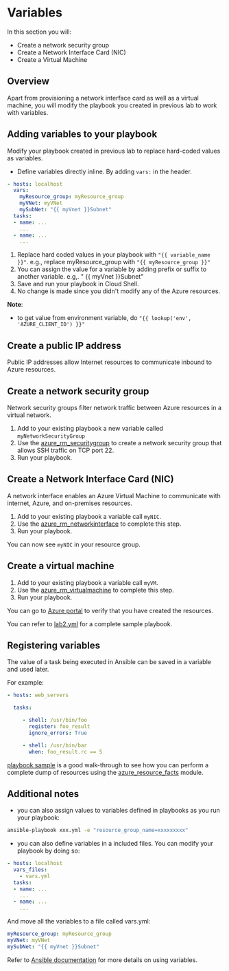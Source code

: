 # Variables

In this section you will:

- Create a network security group
- Create a Network Interface Card (NIC)
- Create a Virtual Machine

## Overview

Apart from provisioning a network interface card as well as a virtual machine, you will modify the playbook you created in previous lab to work with variables.

## Adding variables to your playbook

Modify your playbook created in previous lab to replace hard-coded values as variables.

* Define variables directly inline. By adding `vars:` in the header.

```yaml
- hosts: localhost
  vars:
    myResource_group: myResource_group
    myVNet: myVNet
    mySubNet: "{{ myVnet }}Subnet"
  tasks:
  - name: ...
    ...
  - name: ...
    ...
```

1. Replace hard coded values in your playbook with `"{{ variable_name }}"`. e.g., replace myResource_group with `"{{ myResource_group }}"`
1. You can assign the value for a variable by adding prefix or suffix to another variable. e.g,. " {{ myVnet }}Subnet"
1. Save and run your playbook in Cloud Shell.
1. No change is made since you didn't modify any of the Azure resources.

**Note**:

- to get value from environment variable, do  `"{{ lookup('env', 'AZURE_CLIENT_ID') }}"`

## Create a public IP address

Public IP addresses allow Internet resources to communicate inbound to Azure resources.

## Create a network security group

Network security groups filter network traffic between Azure resources in a virtual network.

1. Add to your existing playbook a new variable called `myNetworkSecurityGroup`
2. Use the [azure_rm_securitygroup](https://docs.ansible.com/ansible/latest/modules/azure_rm_securitygroup_module.html) to create a network security group that allows SSH traffic on TCP port 22.
3. Run your playbook.


## Create a Network Interface Card (NIC)

A network interface enables an Azure Virtual Machine to communicate with internet, Azure, and on-premises resources.

1. Add to your existing playbook a variable call `myNIC`.
2. Use the [azure_rm_networkinterface](https://docs.ansible.com/ansible/latest/modules/azure_rm_networkinterface_module.html) to complete this step.
3. Run your playbook.

You can now see `myNIC` in your resource group.

## Create a virtual machine

1. Add to your existing playbook a variable call `myVM`.
2. Use the [azure_rm_virtualmachine](https://docs.ansible.com/ansible/latest/modules/azure_rm_virtualmachine_module.html) to complete this step.
3. Run your playbook.

You can go to [Azure portal](https://portal.azure.com) to verify that you have created the resources.

You can refer to [lab2.yml](lab2.yml) for a complete sample playbook.

## Registering variables

The value of a task being executed in Ansible can be saved in a variable and used later.

For example:

```yml
- hosts: web_servers

  tasks:

     - shell: /usr/bin/foo
       register: foo_result
       ignore_errors: True

     - shell: /usr/bin/bar
       when: foo_result.rc == 5
```

[playbook sample](https://github.com/Azure-Samples/ansible-playbooks/blob/master/rest/resourcegroup_dump_resources.yml) is a good walk-through to see how you can perform a complete dump of resources using the [azure_resource_facts](https://docs.ansible.com/ansible/latest/modules/azure_rm_resource_facts_module.html) module.

## Additional notes

- you can also assign values to variables defined in playbooks as you run your playbook:

```bash
ansible-playbook xxx.yml -e "resource_group_name=xxxxxxxxx"
```
- you can also define variables in a included files. You can modify your playbook by doing so:

```yaml
- hosts: localhost
  vars_files:
    - vars.yml
  tasks:
  - name: ...
    ...
  - name: ...
    ...
```

And move all the variables to a file called vars.yml:

```yaml
myResource_group: myResource_group
myVNet: myVNet
mySubNet: "{{ myVnet }}Subnet"
```

Refer to [Ansible documentation](https://docs.ansible.com/ansible/latest/user_guide/playbooks_variables.html) for more details on using variables.